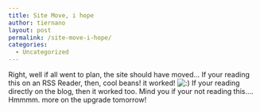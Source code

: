 ```yaml
---
title: Site Move, i hope
author: tiernano
layout: post
permalink: /site-move-i-hope/
categories:
  - Uncategorized
---
```

Right, well if all went to plan, the site should have moved&#8230; If your reading this on an RSS Reader, then, cool beans! it worked! <img src="http://www.geekphotographer.com/wp-includes/images/smilies/icon_smile.gif" alt=":)" class="wp-smiley" /> If your reading directly on the blog, then it worked too. Mind you if your not reading this&#8230;. Hmmmm. more on the upgrade tomorrow!